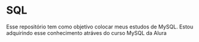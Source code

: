 # SQL
Esse repositório tem como objetivo colocar meus estudos de MySQL. Estou adquirindo esse conhecimento atráves do curso MySQL da Alura

